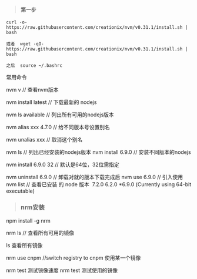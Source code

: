 > #### 第一步

```
curl -o- https://raw.githubusercontent.com/creationix/nvm/v0.31.1/install.sh | bash
```

```
或者	wget -qO- https://raw.githubusercontent.com/creationix/nvm/v0.31.1/install.sh | bash
```

```
之后 	source ~/.bashrc
```



常用命令

nvm v // 查看nvm版本

nvm install latest // 下载最新的 nodejs

nvm ls available // 列出所有可用的nodejs版本

nvm alias xxx 4.7.0 // 给不同版本号设置别名

nvm unalias xxx // 取消这个别名

nvm ls // 列出已经安装的nodejs版本
nvm install 6.9.0 // 安装不同版本的nodejs

nvm install 6.9.0 32 // 默认是64位，32位需指定

nvm uninstall 6.9.0 // 卸载对就的版本下载完成后
nvm use 6.9.0 // 引入使用
nvm list // 查看已安装 的 node 版本
​    7.2.0    6.2.0   *6.9.0 (Currently using 64-bit executable)



> ### nrm安装

npm install -g nrm

nrm ls    // 查看所有可用的镜像

ls                           查看所有镜像

nrm use cnpm  //switch registry to cnpm 使用某一个镜像

nrm test             测试镜像速度 nrm test 测试使用的镜像



